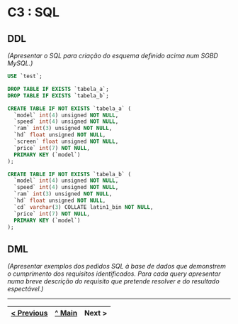 # C3 : SQL

## DDL

_(Apresentar o SQL para criação do esquema definido acima num SGBD MySQL.)_


```sql
USE `test`;

DROP TABLE IF EXISTS `tabela_a`;
DROP TABLE IF EXISTS `tabela_b`;

CREATE TABLE IF NOT EXISTS `tabela_a` (
  `model` int(4) unsigned NOT NULL,
  `speed` int(4) unsigned NOT NULL,
  `ram` int(3) unsigned NOT NULL,
  `hd` float unsigned NOT NULL,
  `screen` float unsigned NOT NULL,
  `price` int(7) NOT NULL,
  PRIMARY KEY (`model`)
);

CREATE TABLE IF NOT EXISTS `tabela_b` (
  `model` int(4) unsigned NOT NULL,
  `speed` int(4) unsigned NOT NULL,
  `ram` int(3) unsigned NOT NULL,
  `hd` float unsigned NOT NULL,
  `cd` varchar(3) COLLATE latin1_bin NOT NULL,
  `price` int(7) NOT NULL,
  PRIMARY KEY (`model`)
);
```

## DML

_(Apresentar exemplos dos pedidos SQL à base de dados que demonstrem o cumprimento dos requisitos identificados. Para cada query apresentar numa breve descrição do requisito que pretende resolver e do resultado espectável.)_

---
[< Previous](rebd04.md) | [^ Main](https://github.com/SIBD01/TrabalhoFinal) | Next >
:--- | :---: | ---: 
